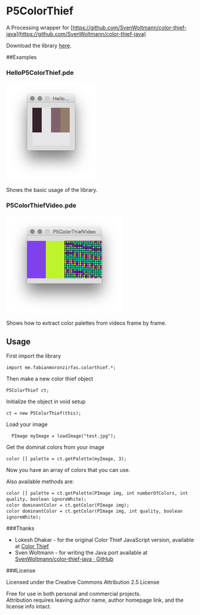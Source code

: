 P5ColorThief
============

A Processing wrapper for [https://github.com/SvenWoltmann/color-thief-java](https://github.com/SvenWoltmann/color-thief-java)

Download the library [here](https://github.com/fabiantheblind/P5ColorThief/releases/download/1.0.0/P5ColorThief.zip).

##Examples  

### HelloP5ColorThief.pde  
![](web/assets/HelloP5ColorThief.png)  

Shows the basic usage of the library.  

### P5ColorThiefVideo.pde  
![](web/assets/P5ColorThiefVideo.png)  

Shows how to extract color palettes from videos frame by frame.  

## Usage  

First import the library  

    import me.fabianmoronzirfas.colorthief.*;

Then make a new color thief object

    P5ColorThief ct;

Initialize the object in void setup

    ct = new P5ColorThief(this);

Load your image

      PImage myImage = loadImage("test.jpg");


Get the dominat colors from your image

    color [] palette = ct.getPalette(myImage, 3);

Now you have an array of colors that you can use.

Also available methods are:  

    color [] palette = ct.getPalette(PImage img, int numberOfColors, int quality, boolean ignoreWhite);
    color dominantColor = ct.getColor(PImage img);
    color dominantColor = ct.getColor(PImage img, int quality, boolean ignoreWhite);
    


###Thanks

- Lokesh Dhakar - for the original Color Thief JavaScript version, available at [Color Thief](http://lokeshdhakar.com/projects/color-thief/)  
- Sven Woltmann - for writing the Java port available at [SvenWoltmann/color-thief-java · GitHub](https://github.com/SvenWoltmann/color-thief-java)

###License

Licensed under the Creative Commons Attribution 2.5 License  

Free for use in both personal and commercial projects.  
Attribution requires leaving author name, author homepage link, and the license info intact.  